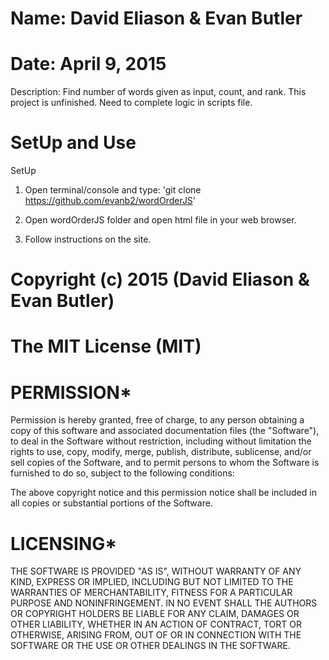 # Name: David Eliason & Evan Butler
# Date: April 9, 2015

Description: Find number of words given as input, count, and rank. This project is unfinished. Need to complete logic in scripts file.

# SetUp and Use

SetUp
1. Open terminal/console and type: 'git clone https://github.com/evanb2/wordOrderJS'

2. Open wordOrderJS folder and open html file in your web browser.

3. Follow instructions on the site.

# Copyright (c) 2015 (David Eliason & Evan Butler)

# The MIT License (MIT)

# PERMISSION*
Permission is hereby granted, free of charge, to any person obtaining a copy of
this software and associated documentation files (the "Software"), to deal in
the Software without restriction, including without limitation the rights to
use, copy, modify, merge, publish, distribute, sublicense, and/or sell copies
of the Software, and to permit persons to whom the Software is furnished to
do so, subject to the following conditions:

The above copyright notice and this permission notice shall be included in all
 copies or substantial portions of the Software.

# LICENSING*
THE SOFTWARE IS PROVIDED "AS IS", WITHOUT WARRANTY OF ANY KIND, EXPRESS OR
 IMPLIED, INCLUDING BUT NOT LIMITED TO THE WARRANTIES OF MERCHANTABILITY,
FITNESS FOR A PARTICULAR PURPOSE AND NONINFRINGEMENT. IN NO EVENT SHALL THE
AUTHORS OR COPYRIGHT HOLDERS BE LIABLE FOR ANY CLAIM, DAMAGES OR OTHER
LIABILITY, WHETHER IN AN ACTION OF CONTRACT, TORT OR OTHERWISE, ARISING
FROM, OUT OF OR IN CONNECTION WITH THE SOFTWARE OR THE USE OR OTHER
DEALINGS IN THE SOFTWARE.

